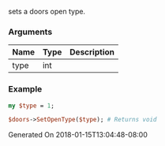 sets a doors open type.
### Arguments
**Name**|**Type**|**Description**
:---|:---|:---
type|int|

### Example

```perl
my $type = 1;

$doors->SetOpenType($type); # Returns void
```


Generated On 2018-01-15T13:04:48-08:00